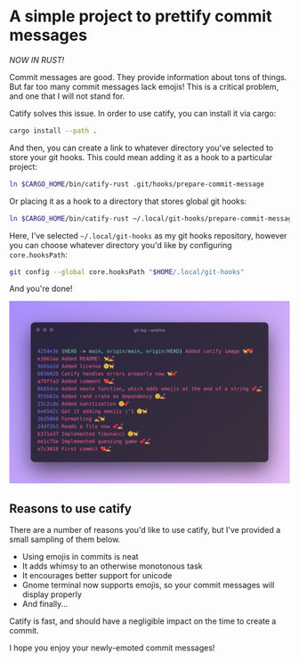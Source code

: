 # A simple project to prettify commit messages

*NOW IN RUST!*

Commit messages are good. They provide information about tons of things. But far
too many commit messages lack emojis! This is a critical problem, and one that I
will not stand for.

Catify solves this issue. In order to use catify, you can install it via cargo:

```bash
cargo install --path .
```

And then, you can create a link to whatever directory you've selected to store
your git hooks. This could mean adding it as a hook to a particular project:

```bash
ln $CARGO_HOME/bin/catify-rust .git/hooks/prepare-commit-message
```

Or placing it as a hook to a directory that stores global git hooks:

```bash
ln $CARGO_HOME/bin/catify-rust ~/.local/git-hooks/prepare-commit-message
```

Here, I've selected `~/.local/git-hooks` as my git hooks repository, however you
can choose whatever directory you'd like by configuring `core.hooksPath`:

```bash
git config --global core.hooksPath "$HOME/.local/git-hooks"
```

And you're done!

![Catify Example](/catify.png)

## Reasons to use catify

There are a number of reasons you'd like to use catify, but I've provided a
small sampling of them below.

- Using emojis in commits is neat
- It adds whimsy to an otherwise monotonous task
- It encourages better support for unicode
- Gnome terminal now supports emojis, so your commit messages will display
  properly
- And finally...

Catify is fast, and should have a negligible impact on the time to create a
commit.

I hope you enjoy your newly-emoted commit messages!
